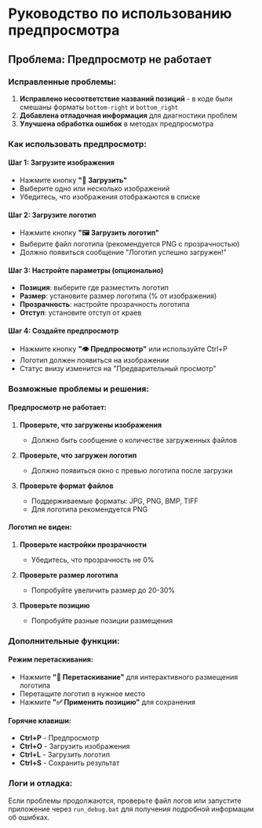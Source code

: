 # Руководство по использованию предпросмотра

## Проблема: Предпросмотр не работает

### Исправленные проблемы:
1. **Исправлено несоответствие названий позиций** - в коде были смешаны форматы `bottom-right` и `bottom_right`
2. **Добавлена отладочная информация** для диагностики проблем
3. **Улучшена обработка ошибок** в методах предпросмотра

### Как использовать предпросмотр:

#### Шаг 1: Загрузите изображения
- Нажмите кнопку **"📁 Загрузить"**
- Выберите одно или несколько изображений
- Убедитесь, что изображения отображаются в списке

#### Шаг 2: Загрузите логотип
- Нажмите кнопку **"🖼️ Загрузить логотип"**
- Выберите файл логотипа (рекомендуется PNG с прозрачностью)
- Должно появиться сообщение "Логотип успешно загружен!"

#### Шаг 3: Настройте параметры (опционально)
- **Позиция**: выберите где разместить логотип
- **Размер**: установите размер логотипа (% от изображения)
- **Прозрачность**: настройте прозрачность логотипа
- **Отступ**: установите отступ от краев

#### Шаг 4: Создайте предпросмотр
- Нажмите кнопку **"👁️ Предпросмотр"** или используйте Ctrl+P
- Логотип должен появиться на изображении
- Статус внизу изменится на "Предварительный просмотр"

### Возможные проблемы и решения:

#### Предпросмотр не работает:
1. **Проверьте, что загружены изображения**
   - Должно быть сообщение о количестве загруженных файлов
   
2. **Проверьте, что загружен логотип**
   - Должно появиться окно с превью логотипа после загрузки
   
3. **Проверьте формат файлов**
   - Поддерживаемые форматы: JPG, PNG, BMP, TIFF
   - Для логотипа рекомендуется PNG

#### Логотип не виден:
1. **Проверьте настройки прозрачности**
   - Убедитесь, что прозрачность не 0%
   
2. **Проверьте размер логотипа**
   - Попробуйте увеличить размер до 20-30%
   
3. **Проверьте позицию**
   - Попробуйте разные позиции размещения

### Дополнительные функции:

#### Режим перетаскивания:
- Нажмите **"🎯 Перетаскивание"** для интерактивного размещения логотипа
- Перетащите логотип в нужное место
- Нажмите **"✅ Применить позицию"** для сохранения

#### Горячие клавиши:
- **Ctrl+P** - Предпросмотр
- **Ctrl+O** - Загрузить изображения
- **Ctrl+L** - Загрузить логотип
- **Ctrl+S** - Сохранить результат

### Логи и отладка:
Если проблемы продолжаются, проверьте файл логов или запустите приложение через `run_debug.bat` для получения подробной информации об ошибках.